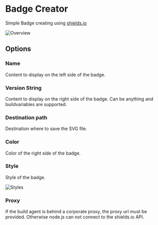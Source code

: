 # Badge Creator
Simple Badge creating using [shields.io](https://shields.io)

![Overview](https://raw.githubusercontent.com/chwebdude/BadgeCreator/master/images/overview.jpg)

## Options
### Name
Content to display on the left side of the badge.
### Version String
Content to display on the right side of the badge. Can be anything and buildvariables are supported.
### Destination path
Destination where to save the SVG file.
### Color
Color of the right side of the badge.
### Style
Style of the badge.

![Styles](https://raw.githubusercontent.com/chwebdude/BadgeCreator/master/images/styles.jpg)
### Proxy
If the build agent is behind a corporate proxy, the proxy url must be provided. Otherwise node.js can not connect to the shields.io API.